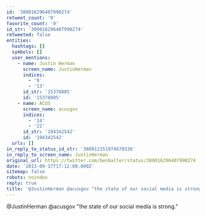 ```yaml
---
id: '380016296407990274'
retweet_count: '0'
favorite_count: '0'
id_str: '380016296407990274'
retweeted: false
entities:
  hashtags: []
  symbols: []
  user_mentions:
    - name: Justin Herman
      screen_name: JustinHerman
      indices:
        - '0'
        - '13'
      id_str: '15378805'
      id: '15378805'
    - name: ACUS
      screen_name: acusgov
      indices:
        - '14'
        - '22'
      id_str: '194342542'
      id: '194342542'
  urls: []
in_reply_to_status_id_str: '380012151974670336'
in_reply_to_screen_name: JustinHerman
original_url: https://twitter.com/benbalter/status/380016296407990274
date: '2013-09-17T17:12:00.000Z'
sitemap: false
robots: noindex
reply: true
title: '@JustinHerman @acusgov "the state of our social media is strong."'
---
```


@JustinHerman @acusgov "the state of our social media is strong."